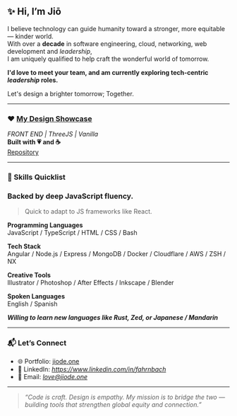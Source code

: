 ## ✨ Hi, I’m Jiō
I believe technology can guide humanity toward a stronger, more equitable — kinder world.  
With over a **decade** in software engineering, cloud, networking, web development and *leadership*,  
I am uniquely qualified to help craft the wonderful world of tomorrow.

__I'd love to meet your team, and am currently exploring tech-centric ***leadership*** roles.__

Let's design a brighter tomorrow; Together.

---

### ❤️ [My Design Showcase](https://jiode.one)
*FRONT END | ThreeJS | Vanilla*  
**Built with 💗 and  ☕️**  
[Repository](https://github.com/fahrnbach/portfolio-site  )

---

### 🎋 Skills Quicklist

### Backed by deep JavaScript fluency.
>Quick to adapt to JS frameworks like React.

**Programming Languages**  
JavaScript / TypeScript / HTML / CSS / Bash

**Tech Stack**  
Angular / Node.js / Express / MongoDB / Docker / Cloudflare / AWS / ZSH / NX 

**Creative Tools**  
Illustrator / Photoshop / After Effects / Inkscape / Blender

**Spoken Languages**  
English / Spanish  

***Willing to learn new languages like Rust, Zed, or Japanese / Mandarin***

---

### 📬 Let’s Connect

- 🌐 Portfolio: [jiode.one](https://jiode.one)
- 💼 LinkedIn: *https://www.linkedin.com/in/fahrnbach*
- 📧 Email: *love@jiode.one*

---

> *“Code is craft. Design is empathy. My mission is to bridge the two — building tools that strengthen global equity and connection.”*
